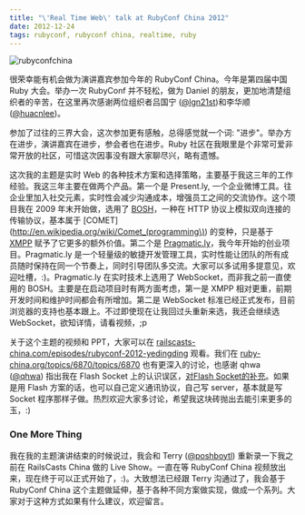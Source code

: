 ```yaml
---
title: "\'Real Time Web\' talk at RubyConf China 2012"
date: 2012-12-24
tags: rubyconf, rubyconf china, realtime, ruby
---
```


![rubyconfchina](real-time-web-talk-at-rubyconf-china-2012/rubyconfchina.png "Dingding @ RubyConf China")

很荣幸能有机会做为演讲嘉宾参加今年的 RubyConf China。今年是第四届中国 Ruby 大会。举办一次 RubyConf 并不轻松，做为 Daniel 的朋友，更加地清楚组织者的辛苦，在这里再次感谢两位组织者吕国宁 ([@lgn21st](https://twitter.com/lgn21st))和李华顺 ([@huacnlee](https://twitter.com/huacnlee))。

参加了过往的三界大会，这次参加更有感触，总得感觉就一个词: "进步"。举办方在进步，演讲嘉宾在进步，参会者也在进步。Ruby 社区在我眼里是个非常可爱非常开放的社区，可惜这次因事没有跟大家聊尽兴，略有遗憾。

这次我的主题是实时 Web 的各种技术方案和选择策略，主要基于我这三年的工作经验。我这三年主要在做两个产品。第一个是 Present.ly, 一个企业微博工具。往企业里加入社交元素，实时性会减少沟通成本，增强员工之间的交流协作。这个项目我在 2009 年末开始做，选用了 [BOSH](http://xmpp.org/extensions/xep-0124.html)，一种在 HTTP 协议上模拟双向连接的传输协议，基本属于 [COMET](http://en.wikipedia.org/wiki/Comet_(programming\)) 的变种，只是基于 [XMPP](http://xmpp.org/) 赋予了它更多的额外价值。第二个是 [Pragmatic.ly](https://pragmatic.ly)，我今年开始的创业项目。Pragmatic.ly 是一个轻量级的敏捷开发管理工具，实时性能让团队的所有成员随时保持在同一个节奏上，同时引导团队多交流。大家可以多试用多提意见，欢迎吐槽，:)。Pragmatic.ly 在实时技术上选用了 WebSocket，而非我之前一直使用的 BOSH。主要是在启动项目时有两方面考虑，第一是 XMPP 相对更重，前期开发时间和维护时间都会有所增加。第二是 WebSocket 标准已经正式发布，目前浏览器的支持也基本跟上。不过即使现在让我回过头重新来选，我还会继续选 WebSocket，欲知详情，请看视频，;p

关于这个主题的视频和 PPT，大家可以在 [railscasts-china.com/episodes/rubyconf-2012-yedingding](http://railscast-china.com/episodes/rubyconf-2012-yedingding) 观看。我们在 [ruby-china.org/topics/6870/topics/6870](http://ruby-china.org/topics/6870) 也有更深入的讨论，也感谢 qhwa ([@qhwa](https://twitter.com/qhwa)) 指出我在 Flash Socket 上的认识误区，[对Flash Socket的补充](http://ruby-china.org/topics/6891)。如果是用 Flash 方案的话，也可以自己定义通讯协议，自己写 server，基本就是写 Socket 程序那样子做。热烈欢迎大家多讨论，希望我这块砖抛出去能引来更多的玉，:)

### One More Thing

我在我的主题演讲结束的时候说过，我会和 Terry ([@poshboytl](https://twitter.com/poshboytl)) 重新录一下我之前在 RailsCasts China 做的 Live Show。一直在等 RubyConf China 视频放出来，现在终于可以正式开始了，:)。大致想法已经跟 Terry 沟通过了，我会基于 RubyConf China 这个主题做延伸，基于各种不同方案做实现，做成一个系列。大家对于这种方式如果有什么建议，欢迎留言。
